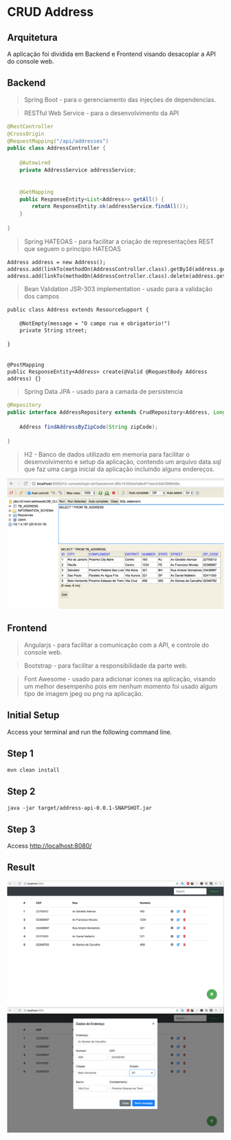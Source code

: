 CRUD Address 
=============


Arquitetura
--

A aplicação foi dividida em Backend e Frontend visando desacoplar a API do console web.

Backend
--

> Spring Boot - para o gerenciamento das injeções de dependencias.


> RESTful Web Service - para o desenvolvimento da API

```java
@RestController
@CrossOrigin
@RequestMapping("/api/addresses")
public class AddressController {

    @Autowired
    private AddressService addressService;


    @GetMapping
    public ResponseEntity<List<Address>> getAll() {
        return ResponseEntity.ok(addressService.findAll());
    }
    
}
```

> Spring HATEOAS - para facilitar a criação de representações REST que seguem o princípio HATEOAS 

```
Address address = new Address();
address.add(linkTo(methodOn(AddressController.class).getById(address.getAddressID())).withSelfRel());
address.add(linkTo(methodOn(AddressController.class).delete(address.getAddressID())).withSelfRel());
```

> Bean Validation JSR-303 implementation - usado para a validação dos campos 

```
public class Address extends ResourceSupport {
    
    @NotEmpty(message = "O campo rua e obrigatorio!")
    private String street;
    
}


@PostMapping
public ResponseEntity<Address> create(@Valid @RequestBody Address address) {}

```

> Spring Data JPA - usado para a camada de persistencia

```java
@Repository
public interface AddressRepository extends CrudRepository<Address, Long> {

    Address findAddressByZipCode(String zipCode);

}
```

> H2 - Banco de dados utilizado em memoria para facilitar o desenvolvimento e setup da aplicação, contendo um arquivo data.sql que faz uma carga inicial da aplicação incluindo alguns endereços.


<img src="screenshot-h2-console.png"/>



Frontend
--


> Angularjs - para facilitar a comunicação com a API, e controle do console web.

> Bootstrap - para facilitar a responsibilidade da parte web.

> Font Awesome - usado para adicionar icones na aplicação, visando um melhor desempenho pois em nenhum momento foi usado algum tipo de imagem jpeg ou png na aplicação.
 


Initial Setup
--

Access your terminal and run the following command line.

Step 1
-----

```
mvn clean install
```

Step 2
-----

```
java -jar target/address-api-0.0.1-SNAPSHOT.jar 
```

Step 3
-----

Access [http://localhost:8080/](http://localhost:8080/)

Result
--------------
<img src="screenshot-web-console.png"/>


<img src="screenshot-web-console-2.png"/>